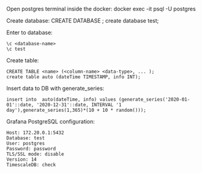 Open postgres terminal inside the docker:
    docker exec -it <dockerID> psql -U postgres

Create database:
    CREATE DATABASE <name>;
    create database test;

Enter to database:

    \c <database-name>
    \c test

Create table:

    CREATE TABLE <name> (<column-name> <data-type>, ... );
    create table auto (dateTime TIMESTAMP, info INT);

Insert data to DB with generate_series:

    insert into  auto(dateTime, info) values (generate_series('2020-01-01'::date, '2020-12-31'::date, INTERVAL '1 day'),generate_series(1,365)*(10 + 10 * random()));


Grafana PostgreSQL configuration:

    Host: 172.20.0.1:5432
    Database: test
    User: postgres
    Password: password
    TLS/SSL mode: disable
    Version: 14
    TimescaleDB: check